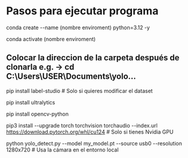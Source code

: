 # Pasos para ejecutar programa

conda create --name (nombre enviroment) python=3.12 -y

conda activate (nombre enviroment)

## Colocar la direccion de la carpeta después de clonarla e.g. -> cd C:\Users\USER\Documents\yolo\...

pip install label-studio # Solo si quieres modificar el dataset

pip install ultralytics

pip install opencv-python

pip3 install --upgrade torch torchvision torchaudio --index.url https://download.pytorch.org/whl/cu124 # Solo si tienes Nvidia GPU

python yolo_detect.py --model my_model.pt --source usb0 --resolution 1280x720 # Usa la cámara en el entorno local
